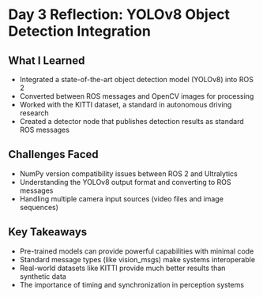 # Day 3 Reflection: YOLOv8 Object Detection Integration

## What I Learned
- Integrated a state-of-the-art object detection model (YOLOv8) into ROS 2
- Converted between ROS messages and OpenCV images for processing
- Worked with the KITTI dataset, a standard in autonomous driving research
- Created a detector node that publishes detection results as standard ROS messages

## Challenges Faced
- NumPy version compatibility issues between ROS 2 and Ultralytics
- Understanding the YOLOv8 output format and converting to ROS messages
- Handling multiple camera input sources (video files and image sequences)

## Key Takeaways
- Pre-trained models can provide powerful capabilities with minimal code
- Standard message types (like vision_msgs) make systems interoperable
- Real-world datasets like KITTI provide much better results than synthetic data
- The importance of timing and synchronization in perception systems
